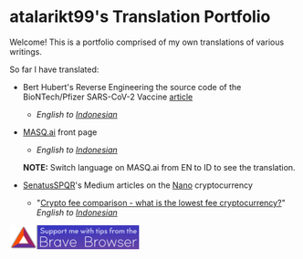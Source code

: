 # atalarikt99's Translation Portfolio
Welcome! This is a portfolio comprised of my own translations of various writings.

So far I have translated:
* Bert Hubert's Reverse Engineering the source code of the BioNTech/Pfizer SARS-CoV-2 Vaccine [article](https://berthub.eu/articles/posts/reverse-engineering-source-code-of-the-biontech-pfizer-vaccine/) 
  * *English to [Indonesian](https://github.com/atalarikt99/article-translations/blob/main/Merekayasa%20Balik%20Kode%20Sumber%20Vaksin%20SARS-CoV-2%20BioNTech-Pfizer.md)*
* [MASQ.ai](https://masq.ai/) front page
  *  *English to [Indonesian](https://github.com/atalarikt99/article-translations/blob/main/masq-ID.json)*
  
  **NOTE:** Switch language on MASQ.ai from EN to ID to see the translation.
  
* [SenatusSPQR](https://senatusspqr.medium.com/)'s Medium articles on the [Nano](https://nano.org/) cryptocurrency
  *  "[Crypto fee comparison - what is the lowest fee cryptocurrency?](https://blog.nano.org/cryptocurrency-fee-comparison-which-crypto-has-the-lowest-fees-4e9118590e1f)" *English to [Indonesian](https://github.com/atalarikt99/translation-portfolio/blob/main/IndonesianSenatus/%5BIndonesian%5D%20Crypto%20fee%20comparison%20-%20what%20is%20the%20lowest%20fee%20cryptocurrency.md)*

<img src="/images/brave-tip.png" style="width:45%;">
